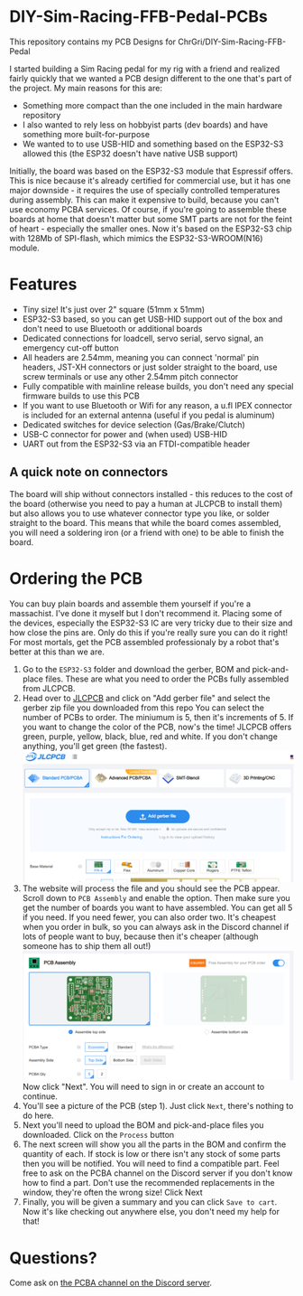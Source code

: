 # DIY-Sim-Racing-FFB-Pedal-PCBs
This repository contains my PCB Designs for ChrGri/DIY-Sim-Racing-FFB-Pedal

I started building a Sim Racing pedal for my rig with a friend and realized fairly quickly that we wanted a PCB design different to the one that's part of the project. My main reasons for this are:
- Something more compact than the one included in the main hardware repository
- I also wanted to rely less on hobbyist parts (dev boards) and have something more built-for-purpose
- We wanted to to use USB-HID and something based on the ESP32-S3 allowed this (the ESP32 doesn't have native USB support)

Initially, the board was based on the ESP32-S3 module that Espressif offers. This is nice because it's already certified for commercial use, but it has one major downside - it requires the use of specially controlled temperatures during assembly. This can make it expensive to build, because you can't use economy PCBA services. Of course, if you're going to assemble these boards at home that doesn't matter but some SMT parts are not for the feint of heart - especially the smaller ones. Now it's based on the ESP32-S3 chip with 128Mb of SPI-flash, which mimics the ESP32-S3-WROOM(N16) module.

# Features
- Tiny size! It's just over 2" square (51mm x 51mm)
- ESP32-S3 based, so you can get USB-HID support out of the box and don't need to use Bluetooth or additional boards
- Dedicated connections for loadcell, servo serial, servo signal, an emergency cut-off button
- All headers are 2.54mm, meaning you can connect 'normal' pin headers, JST-XH connectors or just solder straight to the board, use screw terminals or use any other 2.54mm pitch connector
- Fully compatible with mainline release builds, you don't need any special firmware builds to use this PCB
- If you want to use Bluetooth or Wifi for any reason, a u.fl IPEX connector is included for an external antenna (useful if you pedal is aluminum)
- Dedicated switches for device selection (Gas/Brake/Clutch)
- USB-C connector for power and (when used) USB-HID
- UART out from the ESP32-S3 via an FTDI-compatible header

## A quick note on connectors
The board will ship without connectors installed - this reduces to the cost of the board (otherwise you need to pay a human at JLCPCB to install them) but also allows you to use whatever connector type you like, or solder straight to the board. This means that while the board comes assembled, you will need a soldering iron (or a friend with one) to be able to finish the board.

# Ordering the PCB
You can buy plain boards and assemble them yourself if you're a massachist. I've done it myself but I don't recommend it. Placing some of the devices, especially the ESP32-S3 IC are very tricky due to their size and how close the pins are. Only do this if you're really sure you can do it right! For most mortals, get the PCB assembled professionaly by a robot that's better at this than we are.

1. Go to the `ESP32-S3` folder and download the gerber, BOM and pick-and-place files. These are what you need to order the PCBs fully assembled from JLCPCB.
2. Head over to [JLCPCB](https://jlcpcb.com/quote) and click on "Add gerber file" and select the gerber zip file you downloaded from this repo
You can select the number of PCBs to order. The miniumum is 5, then it's increments of 5. If you want to change the color of the PCB, now's the time! JLCPCB offers green, purple, yellow, black, blue, red and white. If you don't change anything, you'll get green (the fastest).
![Upload a gerber file](images/ordering/1-add-gerber.png)
3. The website will process the file and you should see the PCB appear. Scroll down to `PCB Assembly` and enable the option. Then make sure you get the number of boards you want to have assembled. You can get all 5 if you need. If you need fewer, you can also order two. It's cheapest when you order in bulk, so you can always ask in the Discord channel if lots of people want to buy, because then it's cheaper (although someone has to ship them all out!)
![Enable PCB Assembly](images/ordering//3-select-pcba.png)
Now click "Next". You will need to sign in or create an account to continue.
4. You'll see a picture of the PCB (step 1). Just click `Next`, there's nothing to do here.
5. Next you'll need to upload the BOM and pick-and-place files you downloaded. Click on the `Process` button
6. The next screen will show you all the parts in the BOM and confirm the quantity of each. If stock is low or there isn't any stock of some parts then you will be notified. You will need to find a compatible part. Feel free to ask on the PCBA channel on the Discord server if you don't know how to find a part. Don't use the recommended replacements in the window, they're often the wrong size!
Click Next
7. Finally, you will be given a summary and you can click `Save to cart`. Now it's like checking out anywhere else, you don't need my help for that!

# Questions?
Come ask on [the PCBA channel on the Discord server](https://discordapp.com/channels/1113129142142120159/1269625529334628373).